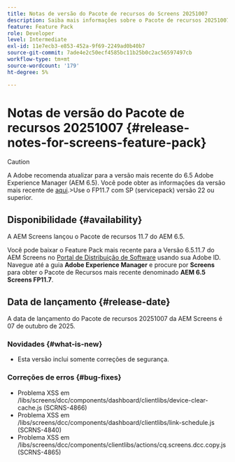 ```yaml
---
title: Notas de versão do Pacote de recursos do Screens 20251007
description: Saiba mais informações sobre o Pacote de recursos 20251007 do AEM Screens, lançado em 7 de outubro de 2025.
feature: Feature Pack
role: Developer
level: Intermediate
exl-id: 11e7ecb3-e853-452a-9f69-2249ad0b40b7
source-git-commit: 7ade4e2c50ecf4585bc11b25b0c2ac56597497cb
workflow-type: tm+mt
source-wordcount: '179'
ht-degree: 5%

---
```


# Notas de versão do Pacote de recursos 20251007 {#release-notes-for-screens-feature-pack}

>[!CAUTION]
>A Adobe recomenda atualizar para a versão mais recente do 6.5 Adobe Experience Manager (AEM 6.5). Você pode obter as informações da versão mais recente de [aqui](https://experienceleague.adobe.com/pt-br/docs/experience-manager-65/content/release-notes/release-notes).
>&#x200B;>Use o FP11.7 com SP (servicepack) versão 22 ou superior.

## Disponibilidade {#availability}

A AEM Screens lançou o Pacote de recursos 11.7 do AEM 6.5.

Você pode baixar o Feature Pack mais recente para a Versão 6.5.11.7 do AEM Screens no [Portal de Distribuição de Software](https://experience.adobe.com/#/downloads/content/software-distribution/br/aem.html) usando sua Adobe ID. Navegue até a guia **Adobe Experience Manager** e procure por **Screens** para obter o Pacote de Recursos mais recente denominado **AEM 6.5 Screens FP11.7**.

## Data de lançamento {#release-date}

A data de lançamento do Pacote de recursos 20251007 da AEM Screens é 07 de outubro de 2025.

### Novidades {#what-is-new}

* Esta versão inclui somente correções de segurança.

### Correções de erros {#bug-fixes}

* Problema XSS em /libs/screens/dcc/components/dashboard/clientlibs/device-clear-cache.js (SCRNS-4866)
* Problema XSS em /libs/screens/dcc/components/dashboard/clientlibs/link-schedule.js (SCRNS-4840)
* Problema XSS em /libs/screens/dcc/components/clientlibs/actions/cq.screens.dcc.copy.js (SCRNS-4865)
